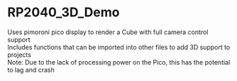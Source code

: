 # RP2040_3D_Demo

Uses pimoroni pico display to render a Cube with full camera control support  
Includes functions that can be imported into other files to add 3D support to projects  
Note: Due to the lack of processing power on the Pico, this has the potential to lag and crash

